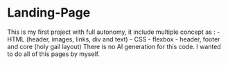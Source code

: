 # Landing-Page
This is my first project with full autonomy, it include multiple concept as : 
    - HTML (header, images, links, div and text)
    - CSS
    - flexbox
    - header, footer and core (holy gail layout)
There is no AI generation for this code. I wanted to do all of this pages by myself. 